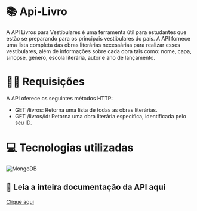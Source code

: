 # 📚 Api-Livro
A API Livros para Vestibulares é uma ferramenta útil para estudantes que estão se preparando para os principais vestibulares do país. A API fornece uma lista completa das obras literárias necessárias para realizar esses vestibulares, além de informações sobre cada obra tais como: nome, capa, sinopse, gênero, escola literária, autor e ano de lançamento.

# 👨‍💻 Requisições
A API oferece os seguintes métodos HTTP:
<ul>
  <li>GET /livros: Retorna uma lista de todas as obras literárias.</li>
  <li>GET /livros/id: Retorna uma obra literária específica, identificada pelo seu ID.</li>
</ul>

# 💻 Tecnologias utilizadas
![MongoDB](https://img.shields.io/badge/MongoDB-4EA94B?style=for-the-badge&logo=mongodb&logoColor=white)


## 📰 Leia a inteira documentação da API aqui
<a href="https://rapidapi.com/kauetrigolodamaceno/api/vestibuloteca">Clique aqui</a>
